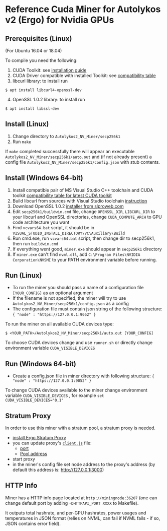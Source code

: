 # Reference Cuda Miner for Autolykos v2 (Ergo) for Nvidia GPUs

## Prerequisites (Linux)
(For Ubuntu 16.04 or 18.04)

To compile you need the following:

1. CUDA Toolkit: see [installation guide](https://docs.nvidia.com/cuda/cuda-installation-guide-linux/index.html)
2. CUDA Driver compatible with installed Toolkit: see [compatibility table](https://docs.nvidia.com/deploy/cuda-compatibility/index.html#binary-compatibility__table-toolkit-driver)
3. libcurl library: to install run
```
$ apt install libcurl4-openssl-dev
```
4. OpenSSL 1.0.2 library: to install run
```
$ apt install libssl-dev
```

## Install (Linux)

1. Change directory to `Autolykos2_NV_Miner/secp256k1`
2. Run `make`

If `make` completed successfully there will appear an executable
`Autolykos2_NV_Miner/secp256k1/auto.out` and (if not already present)
a config file `Autolykos2_NV_Miner/secp256k1/config.json` with stub contents.

## Install (Windows 64-bit)

1. Install compatible pair of MS Visual Studio C++ toolchain and CUDA toolkit [compatibility table for latest CUDA toolkit](https://docs.nvidia.com/cuda/cuda-installation-guide-microsoft-windows/)
2. Build libcurl from sources with Visual Studio toolchain [instruction](https://medium.com/@chuy.max/compile-libcurl-on-windows-with-visual-studio-2017-x64-and-ssl-winssl-cff41ac7971d)
3. Download OpenSSL 1.0.2 [installer from slproweb.com](https://slproweb.com/download/Win64OpenSSL-1_0_2u.exe)
4. Edit `secp256k1/buildwin.cmd` file, change `OPENSSL_DIR`, `LIBCURL_DIR` to your libcurl and OpenSSL directories, change `CUDA_COMPUTE_ARCH` to GPU code architecture you want
5. Find `vcvars64.bat` script, it should be in `VISUAL_STUDIO_INSTALL_DIRECTORY\VC\Auxiliary\Build`
6. Run cmd.exe, run `vcvars64.bat` script, then change dir to secp256k1, then run `buildwin.cmd`
7. If everything went good, `miner.exe` should appear in `secp256k1` directory 
8. If `miner.exe` can't find `nvml.dll`, add `C:\Program Files\NVIDIA Corporation\NVSMI` to your PATH environment variable before running.


## Run (Linux)

- To run the miner you should pass a name of a configuration file `[YOUR_CONFIG]` as an optional argument
- If the filename is not specified, the miner will try to use `Autolykos2_NV_Miner/secp256k1/config.json` as a config
- The configuration file must contain json string of the following structure:  
`{ "node" : "https://127.0.0.1:9052" }`

To run the miner on all available CUDA devices type:
```
$ <YOUR_PATH>/Autolykos2_NV_Miner/secp256k1/auto.out [YOUR_CONFIG]
```

To choose CUDA devices change and use `runner.sh` or directly change environment variable `CUDA_VISIBLE_DEVICES`

## Run (Windows 64-bit)

- Create a config.json file in miner directory with following structure:
`{ "node" : "https://127.0.0.1:9052" }`

To change CUDA devices available to the miner change environment variable `CUDA_VISIBLE_DEVICES` , for example ` set CUDA_VISIBLE_DEVICES="0,1" `

## Stratum Proxy

In order to use this miner with a stratum pool, a stratum proxy is needed.
- [install Ergo Stratum Proxy](https://github.com/mhssamadani/ErgoStratumProxy)
- you can update proxy's [`client.js`](https://github.com/mhssamadani/ErgoStratumProxy/blob/main/client.js)  file:
  - [port](https://github.com/mhssamadani/ErgoStratumProxy/blob/94b4561fbb857b3dbd227535bca75db311de8d66/client.js#L139)
  - [Pool address]((https://github.com/mhssamadani/ErgoStratumProxy/blob/94b4561fbb857b3dbd227535bca75db311de8d66/client.js#L7))
- start proxy
- in the miner's config file set node address to the proxy's address
 (by default this address is: http://127.0.0.1:3000)

## HTTP Info

Miner has a HTTP info page located at `http://miningnode:36207` (one can change default port by adding `-DHTTPAPI_PORT XXXX` to Makefile).

It outputs total hashrate, and per-GPU hashrates, power usages and temperatures in JSON format (relies on NVML, can fail if NVML fails - if so, JSON contains error field).
